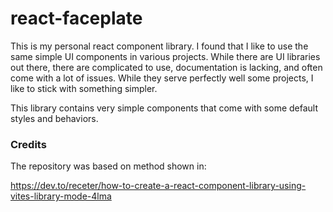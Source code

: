 # react-faceplate

This is my personal react component library. I found that I like to use the same
simple UI components in various projects. While there are UI libraries out there,
there are complicated to use, documentation is lacking, and often come with a lot
of issues. While they serve perfectly well some projects, I like to stick with something simpler.

This library contains very simple components that come with some default styles
and behaviors.

### Credits

The repository was based on method shown in:

https://dev.to/receter/how-to-create-a-react-component-library-using-vites-library-mode-4lma